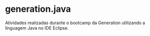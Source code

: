 # generation.java
Atividades realizadas durante o bootcamp da Generation utilizando a linguagem Java no IDE Eclipse.

